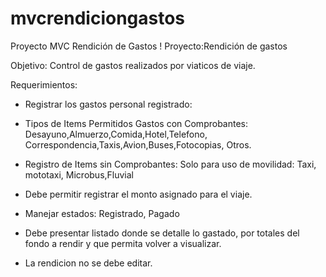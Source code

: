 ﻿# mvcrendiciongastos
Proyecto MVC Rendición de Gastos
!
Proyecto:Rendición de gastos

Objetivo: Control de gastos realizados por viaticos de viaje.

Requerimientos:
* Registrar los gastos personal registrado: 

* Tipos de Items Permitidos Gastos con Comprobantes:
Desayuno,Almuerzo,Comida,Hotel,Telefono,
Correspondencia,Taxis,Avion,Buses,Fotocopias, Otros.

* Registro de Items sin Comprobantes:
Solo para uso de movilidad: Taxi, mototaxi, Microbus,Fluvial

* Debe permitir registrar el monto asignado para el viaje.
* Manejar estados: Registrado, Pagado

* Debe presentar listado donde se detalle lo gastado, por totales del fondo a rendir y que permita volver a visualizar.
* La rendicion no se debe editar.
